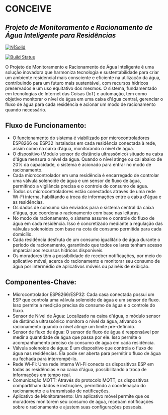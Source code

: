 # CONCEIVE
## _Projeto de Monitoramento e Racionamento de Água Inteligente para Residências_

[![N|Solid](https://cldup.com/dTxpPi9lDf.thumb.png)](https://nodesource.com/products/nsolid)

[![Build Status](https://travis-ci.org/joemccann/dillinger.svg?branch=master)](https://travis-ci.org/joemccann/dillinger)

O Projeto de Monitoramento e Racionamento de Água Inteligente é uma solução inovadora que harmoniza tecnologia e sustentabilidade para criar um ambiente residencial mais consciente e eficiente na utilização da água, contribuindo para um futuro mais sustentável, com recursos hídricos preservados e um uso equitativo dos mesmos. O sistema, fundamentado em tecnologias de Internet das Coisas (IoT) e automação, tem como objetivo monitorar o nível de água em uma caixa d'água central, gerenciar o fluxo de água para cada residência e acionar um modo de racionamento quando necessário.

## Fluxo de Funcionamento:

- O funcionamento do sistema é viabilizado por microcontroladores ESP8266 ou ESP32 instalados em cada residência conectada à rede, assim como na caixa d’água, monitorando o nível de água.
- O dispositivo (Módulo sensor de distância ultrassônico) situado na caixa d'água mensura o nível da água. Quando o nível atinge ou cai abaixo de 20% da capacidade, o sistema é acionado para entrar no modo de racionamento.
- Cada microcontrolador em uma residência é encarregado de controlar uma válvula solenoide de água e um sensor de fluxo de água, permitindo a vigilância precisa e o controle do consumo de água.
- Todos os microcontroladores estão conectados através de uma rede Wi-Fi interna, habilitando a troca de informações entre a caixa d'água e as residências.
- Os dados de consumo são enviados para o sistema central da caixa d'água, que coordena o racionamento com base nas leituras.
- No modo de racionamento, o sistema assume o controle do fluxo de água em cada residência. Isso é concretizado mediante a regulação das válvulas solenoides com base na cota de consumo permitida para cada domicílio.
- Cada residência desfruta de um consumo igualitário de água durante o período de racionamento, garantindo que todos os lares tenham acesso imparcial aos recursos hídricos disponíveis.
- Os moradores têm a possibilidade de receber notificações, por meio do aplicativo móvel, acerca do racionamento e monitorar seu consumo de água por intermédio de aplicativos móveis ou painéis de exibição.

## Componentes-Chave:

- Microcontrolador ESP8266/ESP32: Cada casa conectada possui um ESP que controla uma válvula solenoide de água e um sensor de fluxo. Isso permite a medição precisa do consumo de água e o controle do fluxo.
- Sensor de Nível de Água: Localizado na caixa d'água, o módulo sensor de distância ultrassônico monitora o nível da água, ativando o racionamento quando o nível atinge um limite pré-definido.
- Sensor de fluxo de água: O sensor de fluxo de água é responsável por medir a quantidade de água que passa por ele. Isso permite o acompanhamento preciso do consumo de água em cada residência.
- Válvula solenoide de água: É um dispositivo que controla o fluxo de água nas residências. Ela pode ser aberta para permitir o fluxo de água ou fechada para interrompê-lo.
- Rede Wi-Fi: Uma rede interna Wi-Fi conecta os dispositivos ESP em todas as residências e na caixa d'água, possibilitando a troca de informações em tempo real.
- Comunicação MQTT: Através do protocolo MQTT, os dispositivos compartilham dados e instruções, permitindo a coordenação do racionamento e a transmissão de notificações.
- Aplicativo de Monitoramento: Um aplicativo móvel permite que os moradores monitorem seu consumo de água, recebam notificações sobre o racionamento e ajustem suas configurações pessoais. 

